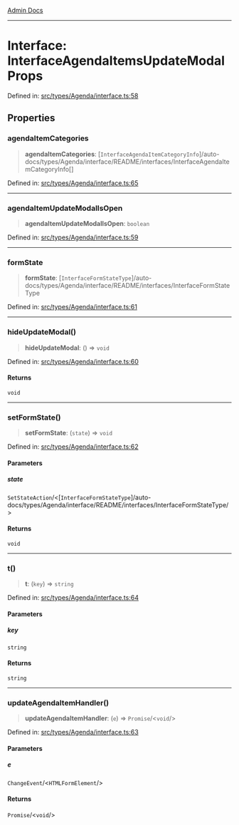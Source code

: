 [Admin Docs](/)

***

# Interface: InterfaceAgendaItemsUpdateModalProps

Defined in: [src/types/Agenda/interface.ts:58](https://github.com/PalisadoesFoundation/talawa-admin/blob/main/src/types/Agenda/interface.ts#L58)

## Properties

### agendaItemCategories

> **agendaItemCategories**: [`InterfaceAgendaItemCategoryInfo`]/auto-docs/types/Agenda/interface/README/interfaces/InterfaceAgendaItemCategoryInfo[]

Defined in: [src/types/Agenda/interface.ts:65](https://github.com/PalisadoesFoundation/talawa-admin/blob/main/src/types/Agenda/interface.ts#L65)

***

### agendaItemUpdateModalIsOpen

> **agendaItemUpdateModalIsOpen**: `boolean`

Defined in: [src/types/Agenda/interface.ts:59](https://github.com/PalisadoesFoundation/talawa-admin/blob/main/src/types/Agenda/interface.ts#L59)

***

### formState

> **formState**: [`InterfaceFormStateType`]/auto-docs/types/Agenda/interface/README/interfaces/InterfaceFormStateType

Defined in: [src/types/Agenda/interface.ts:61](https://github.com/PalisadoesFoundation/talawa-admin/blob/main/src/types/Agenda/interface.ts#L61)

***

### hideUpdateModal()

> **hideUpdateModal**: () => `void`

Defined in: [src/types/Agenda/interface.ts:60](https://github.com/PalisadoesFoundation/talawa-admin/blob/main/src/types/Agenda/interface.ts#L60)

#### Returns

`void`

***

### setFormState()

> **setFormState**: (`state`) => `void`

Defined in: [src/types/Agenda/interface.ts:62](https://github.com/PalisadoesFoundation/talawa-admin/blob/main/src/types/Agenda/interface.ts#L62)

#### Parameters

##### state

`SetStateAction`/<[`InterfaceFormStateType`]/auto-docs/types/Agenda/interface/README/interfaces/InterfaceFormStateType/>

#### Returns

`void`

***

### t()

> **t**: (`key`) => `string`

Defined in: [src/types/Agenda/interface.ts:64](https://github.com/PalisadoesFoundation/talawa-admin/blob/main/src/types/Agenda/interface.ts#L64)

#### Parameters

##### key

`string`

#### Returns

`string`

***

### updateAgendaItemHandler()

> **updateAgendaItemHandler**: (`e`) => `Promise`/<`void`/>

Defined in: [src/types/Agenda/interface.ts:63](https://github.com/PalisadoesFoundation/talawa-admin/blob/main/src/types/Agenda/interface.ts#L63)

#### Parameters

##### e

`ChangeEvent`/<`HTMLFormElement`/>

#### Returns

`Promise`/<`void`/>
